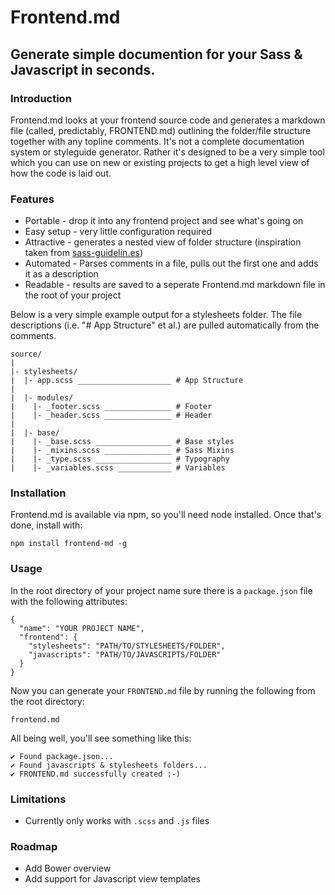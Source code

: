 # Frontend.md

## Generate simple documention for your Sass & Javascript in seconds. 

### Introduction

Frontend.md looks at your frontend source code and generates a markdown file (called, predictably, FRONTEND.md) outlining the folder/file structure together with any topline comments. It's not a complete documentation system or styleguide generator. Rather it's designed to be a very simple tool which you can use on new or existing projects to get a high level view of how the code is laid out. 

### Features

- Portable - drop it into any frontend project and see what's going on
- Easy setup - very little configuration required
- Attractive - generates a nested view of folder structure (inspiration taken from [sass-guidelin.es](http://sass-guidelin.es))
- Automated - Parses comments in a file, pulls out the first one and adds it as a description
- Readable - results are saved to a seperate Frontend.md markdown file in the root of your project

Below is a very simple example output for a stylesheets folder. The file descriptions (i.e. "# App Structure" et al.) are pulled automatically from the comments. 

````
source/
|
|- stylesheets/
|  |- app.scss _____________________ # App Structure
|
|  |- modules/
|    |- _footer.scss _______________ # Footer
|    |- _header.scss _______________ # Header
|
|  |- base/
|    |- _base.scss _________________ # Base styles
|    |- _mixins.scss _______________ # Sass Mixins
|    |- _type.scss _________________ # Typography
|    |- _variables.scss ____________ # Variables
````

### Installation

Frontend.md is available via npm, so you'll need node installed. Once that's done, install with:  

```` 
npm install frontend-md -g
````

### Usage

In the root directory of your project name sure there is a `package.json` file with the following attributes:

```` 
{
  "name": "YOUR PROJECT NAME",
  "frontend": {
    "stylesheets": "PATH/TO/STYLESHEETS/FOLDER",
    "javascripts": "PATH/TO/JAVASCRIPTS/FOLDER"
  }
}
````

Now you can generate your `FRONTEND.md` file by running the following from the root directory:

````
frontend.md
````

All being well, you'll see something like this:

````
✔ Found package.json...
✔ Found javascripts & stylesheets folders...
✔ FRONTEND.md successfully created :-)
````

### Limitations

- Currently only works with `.scss` and `.js` files

### Roadmap

- Add Bower overview
- Add support for Javascript view templates